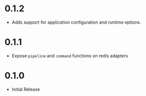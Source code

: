 # 0.1.2
- Adds support for application configuration and runtime options.

# 0.1.1
- Expose `pipeline` and `command` functions on redis adapters

# 0.1.0
- Initial Release
